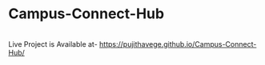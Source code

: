 # Campus-Connect-Hub
<br>Live Project is Available at- https://pujithavege.github.io/Campus-Connect-Hub/<br>
